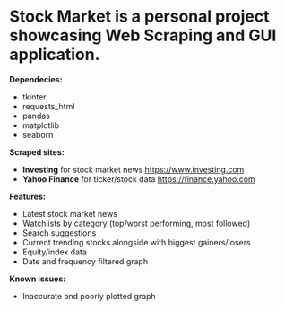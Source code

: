 # Stock Market is a personal project showcasing Web Scraping and GUI application.

**Dependecies:**
 - tkinter
 - requests_html
 - pandas
 - matplotlib
 - seaborn

**Scraped sites:**
- __Investing__ for stock market news https://www.investing.com
- __Yahoo Finance__ for ticker/stock data https://finance.yahoo.com


**Features:**
- Latest stock market news
- Watchlists by category (top/worst performing, most followed)
- Search suggestions
- Current trending stocks alongside with biggest gainers/losers
- Equity/index data
- Date and frequency filtered graph

**Known issues:**
- Inaccurate and poorly plotted graph
